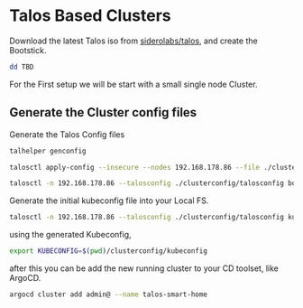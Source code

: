 # Talos Based Clusters

Download the latest Talos iso from [siderolabs/talos](https://github.com/siderolabs/talos), and create the Bootstick.

```sh
dd TBD
```

For the First setup we will be start with a small single node Cluster.

## Generate the Cluster config files

Generate the Talos Config files 

```sh
talhelper genconfig
```


```sh
talosctl apply-config --insecure --nodes 192.168.178.86 --file ./clusterconfig/-k8ssmarthome01.yaml
```

```sh
talosctl -n 192.168.178.86 --talosconfig ./clusterconfig/talosconfig bootstrap 
```

Generate the initial kubeconfig file into your Local FS.

```sh
talosctl -n 192.168.178.86 --talosconfig ./clusterconfig/talosconfig kubeconfig ./clusterconfig/kubeconfig
```

using the generated Kubeconfig,

```sh
export KUBECONFIG=$(pwd)/clusterconfig/kubeconfig
```

after this you can be add the new running cluster to your CD toolset, like ArgoCD.

```sh
argocd cluster add admin@ --name talos-smart-home 
```
